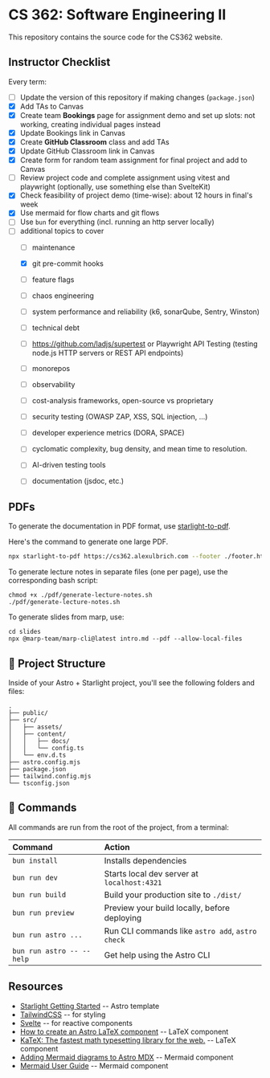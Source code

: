 # CS 362: Software Engineering II

This repository contains the source code for the CS362 website.

## Instructor Checklist

Every term:

- [ ] Update the version of this repository if making changes (`package.json`)
- [x] Add TAs to Canvas
- [x] Create team **Bookings** page for assignment demo and set up slots: not working, creating individual pages instead
- [x] Update Bookings link in Canvas
- [x] Create **GitHub Classroom** class and add TAs
- [x] Update GitHub Classroom link in Canvas
- [x] Create form for random team assignment for final project and add to Canvas
- [ ] Review project code and complete assignment using vitest and playwright (optionally, use something else than SvelteKit)
- [x] Check feasibility of project demo (time-wise): about 12 hours in final's week
- [x] Use mermaid for flow charts and git flows
- [ ] Use `bun` for everything (incl. running an http server locally)
- [ ] additional topics to cover
  - [ ] maintenance
  - [x] git pre-commit hooks
  - [ ] feature flags
  - [ ] chaos engineering
  - [ ] system performance and reliability (k6, sonarQube, Sentry, Winston)
  - [ ] technical debt
  - [ ] https://github.com/ladjs/supertest or Playwright API Testing (testing node.js HTTP servers or REST API endpoints)
  - [ ] monorepos 
  - [ ] observability
  - [ ] cost-analysis frameworks, open-source vs proprietary
  - [ ] security testing (OWASP ZAP, XSS, SQL injection, ...)
  - [ ] developer experience metrics (DORA, SPACE)
  - [ ] cyclomatic complexity, bug density, and mean time to resolution.
  - [ ] AI-driven testing tools 
  - [ ] documentation (jsdoc, etc.)

  

## PDFs

To generate the documentation in PDF format, use [starlight-to-pdf](https://github.com/Linkerin/starlight-to-pdf).

Here's the command to generate one large PDF.

```bash
npx starlight-to-pdf https://cs362.alexulbrich.com --footer ./footer.html --header ./header.html --filename cs362.pdf --no-contents --margins '2cm 1cm 2cm 1cm'
```

To generate lecture notes in separate files (one per page), use the corresponding bash script:

```shell
chmod +x ./pdf/generate-lecture-notes.sh
./pdf/generate-lecture-notes.sh
```

To generate slides from marp, use:

```shell
cd slides
npx @marp-team/marp-cli@latest intro.md --pdf --allow-local-files
```

## 🚀 Project Structure

Inside of your Astro + Starlight project, you'll see the following folders and files:

```text
.
├── public/
├── src/
│   ├── assets/
│   ├── content/
│   │   ├── docs/
│   │   └── config.ts
│   └── env.d.ts
├── astro.config.mjs
├── package.json
├── tailwind.config.mjs
└── tsconfig.json
```

## 🧞 Commands

All commands are run from the root of the project, from a terminal:

| Command                   | Action                                           |
| :------------------------ | :----------------------------------------------- |
| `bun install`             | Installs dependencies                            |
| `bun run dev`             | Starts local dev server at `localhost:4321`      |
| `bun run build`           | Build your production site to `./dist/`          |
| `bun run preview`         | Preview your build locally, before deploying     |
| `bun run astro ...`       | Run CLI commands like `astro add`, `astro check` |
| `bun run astro -- --help` | Get help using the Astro CLI                     |

## Resources

- [Starlight Getting Started](https://starlight.astro.build/getting-started/) -- Astro template
- [TailwindCSS](https://tailwindcss.com/) -- for styling
- [Svelte](https://svelte.dev/docs/svelte/overview) -- for reactive components
- [How to create an Astro LaTeX component](https://danidiaztech.com/create-astro-latex-component/) -- LaTeX component
- [KaTeX: The fastest math typesetting library for the web.](https://katex.org/) -- LaTeX component
- [Adding Mermaid diagrams to Astro MDX](https://xkonti.tech/blog/astro-mermaid-mdx/) -- Mermaid component
- [Mermaid User Guide](https://mermaid.js.org/intro/getting-started.html) -- Mermaid component
